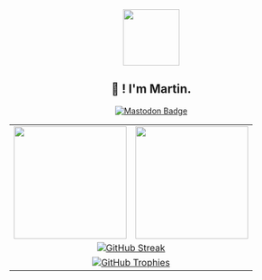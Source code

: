 <div id="header" align="center">
  <img src="https://media.tenor.com/dVVvVxCTXBMAAAAi/akirambow-smile-person.gif" width="100"/>
</div>

<h2 align="center">👋 ! I'm Martin.</h2>

<div id="badges" align="center">
  <a href="https://piaille.fr/@st4lwolf">
    <img src="https://img.shields.io/badge/mastodon-purple?style=for-the-badge&logo=mastodon&logoColor=white" alt="Mastodon Badge"/>
  </a>
</div>

<!-- Stats and Trophies -->
<table width="100%" align="center">
  <tr>
    <!-- GitHub Stats -->
    <td>
      <a href="https://github.com/Malwprotector">
        <img src="https://github-readme-stats.vercel.app/api?username=Malwprotector&theme=dark&show_icons=true&hide_border=true&count_private=true&include_all_commits=true" height="200" />
      </a>
    </td>
    <!-- Top Languages -->
    <td>
      <a href="https://github.com/Malwprotector">
        <img src="https://github-readme-stats.vercel.app/api/top-langs/?username=Malwprotector&exclude_repo=mc-seed-converter&theme=dark&langs_count=10&layout=compact&hide_border=true" height="200" />
      </a>
    </td>
  </tr>
  <tr>
    <!-- GitHub Streak -->
    <td colspan="2" align="center">
      <a href="https://github.com/Malwprotector">
        <img src="https://github-readme-streak-stats.herokuapp.com?user=Malwprotector&theme=cobalt&mode=weekly&hide_current_streak=true" alt="GitHub Streak" />
      </a>
    </td>
  </tr>
  <tr>
    <!-- GitHub Trophies -->
    <td colspan="2" align="center">
      <a href="https://github.com/Malwprotector">
        <img src="https://github-profile-trophy.vercel.app/?username=Malwprotector&title=-Issues,-PullRequest,-Reviews&theme=juicyfresh" alt="GitHub Trophies" />
      </a>
    </td>
  </tr>
</table>

